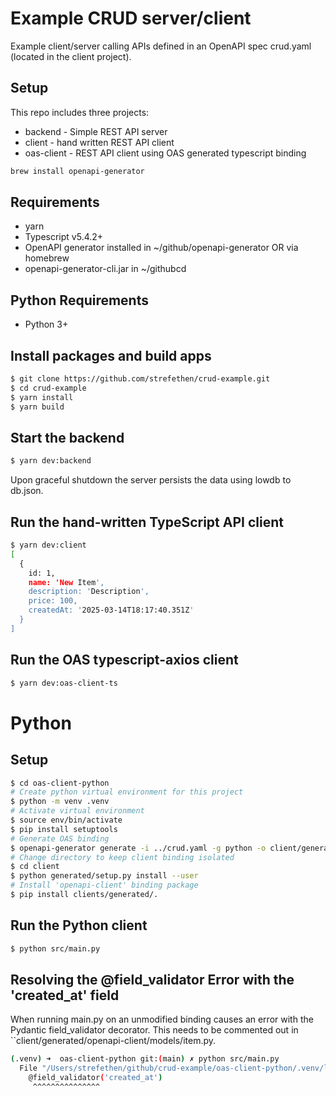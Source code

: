 # Example CRUD server/client
Example client/server calling APIs defined in an OpenAPI spec crud.yaml (located in the client project).

## Setup
This repo includes three projects:

* backend - Simple REST API server
* client - hand written REST API client
* oas-client - REST API client using OAS generated typescript binding

```bash
brew install openapi-generator
```

## Requirements
* yarn
* Typescript v5.4.2+
* OpenAPI generator installed in ~/github/openapi-generator OR via homebrew
* openapi-generator-cli.jar in ~/githubcd 

## Python Requirements
* Python 3+

## Install packages and build apps
```bash
$ git clone https://github.com/strefethen/crud-example.git
$ cd crud-example
$ yarn install
$ yarn build
```

## Start the backend
```bash
$ yarn dev:backend
```

Upon graceful shutdown the server persists the data using lowdb to db.json.

## Run the hand-written TypeScript API client
```bash
$ yarn dev:client
[
  {
    id: 1,
    name: 'New Item',
    description: 'Description',
    price: 100,
    createdAt: '2025-03-14T18:17:40.351Z'
  }
]
```

## Run the OAS typescript-axios client
```bash
$ yarn dev:oas-client-ts
```

# Python

## Setup
```bash
$ cd oas-client-python
# Create python virtual environment for this project
$ python -m venv .venv
# Activate virtual environment
$ source env/bin/activate
$ pip install setuptools
# Generate OAS binding
$ openapi-generator generate -i ../crud.yaml -g python -o client/generated --additional-properties=pydanticV2=true -o binding --skip-operation-example --skip-validate-spec
# Change directory to keep client binding isolated
$ cd client
$ python generated/setup.py install --user
# Install 'openapi-client' binding package
$ pip install clients/generated/.
```

## Run the Python client
```bash
$ python src/main.py  
```

## Resolving the @field_validator Error with the 'created_at' field
When running main.py on an unmodified binding causes an error with the Pydantic field_validator decorator. This needs to be commented out in ``client/generated/openapi-client/models/item.py.

```bash
(.venv) ➜  oas-client-python git:(main) ✗ python src/main.py
  File "/Users/strefethen/github/crud-example/oas-client-python/.venv/lib/python3.13/site-packages/openapi_client/models/item.py", line 38, in Item
    @field_validator('created_at')
     ^^^^^^^^^^^^^^^
```